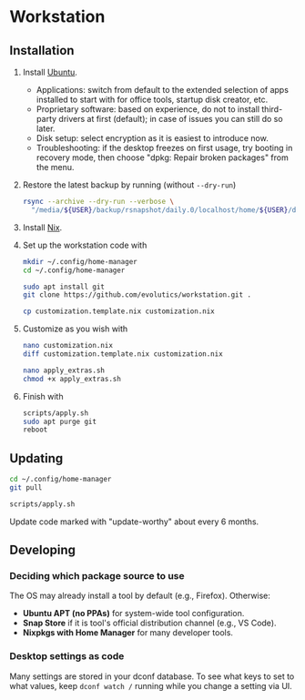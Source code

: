 # Workstation

## Installation

1. Install [Ubuntu](https://ubuntu.com).

   - Applications: switch from default to the extended selection of apps
     installed to start with for office tools, startup disk creator, etc.
   - Proprietary software: based on experience, do not to install third-party
     drivers at first (default); in case of issues you can still do so later.
   - Disk setup: select encryption as it is easiest to introduce now.
   - Troubleshooting: if the desktop freezes on first usage, try booting in
     recovery mode, then choose "dpkg: Repair broken packages" from the menu.

1. Restore the latest backup by running (without `--dry-run`)

   ```bash
   rsync --archive --dry-run --verbose \
     "/media/${USER}/backup/rsnapshot/daily.0/localhost/home/${USER}/data" ~
   ```

1. Install [Nix](https://nixos.org).

1. Set up the workstation code with

   ```bash
   mkdir ~/.config/home-manager
   cd ~/.config/home-manager

   sudo apt install git
   git clone https://github.com/evolutics/workstation.git .

   cp customization.template.nix customization.nix
   ```

1. Customize as you wish with

   ```bash
   nano customization.nix
   diff customization.template.nix customization.nix

   nano apply_extras.sh
   chmod +x apply_extras.sh
   ```

1. Finish with

   ```bash
   scripts/apply.sh
   sudo apt purge git
   reboot
   ```

## Updating

```bash
cd ~/.config/home-manager
git pull

scripts/apply.sh
```

Update code marked with "update-worthy" about every 6 months.

## Developing

### Deciding which package source to use

The OS may already install a tool by default (e.g., Firefox). Otherwise:

- **Ubuntu APT (no PPAs)** for system-wide tool configuration.
- **Snap Store** if it is tool's official distribution channel (e.g., VS Code).
- **Nixpkgs with Home Manager** for many developer tools.

### Desktop settings as code

Many settings are stored in your dconf database. To see what keys to set to what
values, keep `dconf watch /` running while you change a setting via UI.
